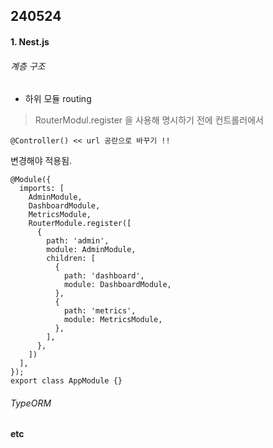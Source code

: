 ## 240524

#### 1. Nest.js

###### 계층 구조
*  하위 모듈 routing
  > RouterModul.register 을 사용해 명시하기 전에 컨트롤러에서
  ```
  @Controller() << url 공란으로 바꾸기 !!

  ```
  변경해야 적용됨.

```
@Module({
  imports: [
    AdminModule,
    DashboardModule,
    MetricsModule,
    RouterModule.register([
      {
        path: 'admin',
        module: AdminModule,
        children: [
          {
            path: 'dashboard',
            module: DashboardModule,
          },
          {
            path: 'metrics',
            module: MetricsModule,
          },
        ],
      },
    ])
  ],
});
export class AppModule {}
```


######  TypeORM



#### etc

##### 